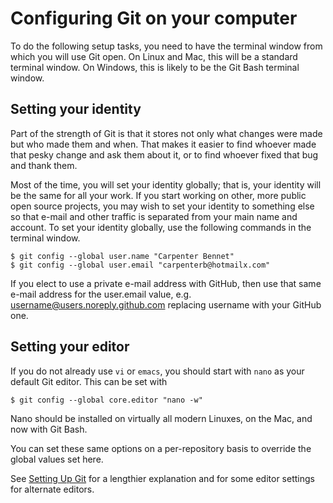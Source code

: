 # Configuring Git on your computer

To do the following setup tasks, you need to have the terminal window from
which you will use Git open.  On Linux and Mac, this will be a standard
terminal window.  On Windows, this is likely to be the Git Bash terminal
window.

## Setting your identity

Part of the strength of Git is that it stores not only what changes were
made but who made them and when.  That makes it easier to find whoever made
that pesky change and ask them about it, or to find whoever fixed that bug
and thank them.

Most of the time, you will set your identity globally; that is, your identity
will be the same for all your work.  If you start working on other, more
public open source projects, you may wish to set your identity to something
else so that e-mail and other traffic is separated from your main name and
account.  To set your identity globally, use the following commands in the
terminal window.

```
$ git config --global user.name "Carpenter Bennet"
$ git config --global user.email "carpenterb@hotmailx.com"
```

If you elect to use a private e-mail address with GitHub,
then use that same e-mail address for the user.email value,
e.g. username@users.noreply.github.com replacing username with your
GitHub one.

## Setting your editor

If you do not already use `vi` or `emacs`, you should start with `nano` as
your default Git editor.  This can be set with

```
$ git config --global core.editor "nano -w"
```

Nano should be installed on virtually all modern Linuxes, on the Mac, and now
with Git Bash.

You can set these same options on a per-repository basis to override the
global values set here.

See [Setting Up
Git](https://swcarpentry.github.io/git-novice/02-setup/index.html) for a
lengthier explanation and for some editor settings for alternate editors.
